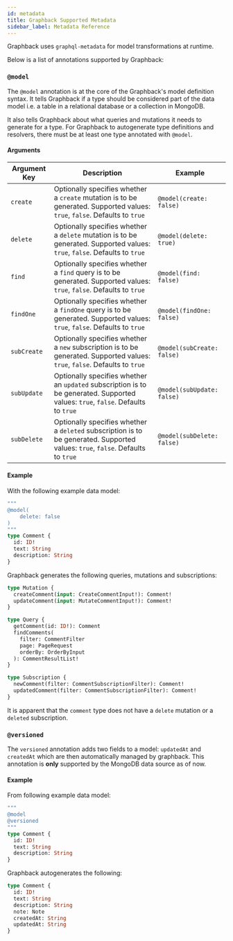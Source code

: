 ```yaml
---
id: metadata
title: Graphback Supported Metadata
sidebar_label: Metadata Reference
---
```


Graphback uses `graphql-metadata` for model transformations at runtime.
<!-- TODO: Why was metadata chosen over directives -->

Below is a list of annotations supported by Graphback:

### `@model`

The `@model` annotation is at the core of the Graphback's model definition syntax. It tells Graphback if a type should be considered part of the data model i.e. a table in a relational database or a collection in MongoDB.

It also tells Graphback about what queries and mutations it needs to generate for a type. For Graphback to autogenerate type definitions and resolvers, there must be at least one type annotated with `@model`.

#### Arguments

| Argument Key | Description | Example |
|-|-|-|
| `create` | Optionally specifies whether a `create` mutation is to be generated. Supported values: `true`, `false`. Defaults to `true` | `@model(create: false)` |
| `delete` | Optionally specifies whether a `delete` mutation is to be generated. Supported values: `true`, `false`. Defaults to `true` | `@model(delete: true)` |
| `find` | Optionally specifies whether a `find` query is to be generated. Supported values: `true`, `false`. Defaults to `true` | `@model(find: false)` |
| `findOne` | Optionally specifies whether a `findOne` query is to be generated. Supported values: `true`, `false`. Defaults to `true` | `@model(findOne: false)` |
| `subCreate` | Optionally specifies whether a `new` subscription is to be generated. Supported values: `true`, `false`. Defaults to `true` | `@model(subCreate: false)` |
| `subUpdate` | Optionally specifies whether an `updated` subscription is to be generated. Supported values: `true`, `false`. Defaults to `true` | `@model(subUpdate: false)` |
| `subDelete` | Optionally specifies whether a `deleted` subscription is to be generated. Supported values: `true`, `false`. Defaults to `true` | `@model(subDelete: false)` |

#### Example

With the following example data model:

```graphql
"""
@model(
    delete: false
)
"""
type Comment {
  id: ID!
  text: String
  description: String
}
```

Graphback generates the following queries, mutations and subscriptions:
```graphql
type Mutation {
  createComment(input: CreateCommentInput!): Comment!
  updateComment(input: MutateCommentInput!): Comment!
}

type Query {
  getComment(id: ID!): Comment
  findComments(
    filter: CommentFilter
    page: PageRequest
    orderBy: OrderByInput
  ): CommentResultList!
}

type Subscription {
  newComment(filter: CommentSubscriptionFilter): Comment!
  updatedComment(filter: CommentSubscriptionFilter): Comment!
}

```

It is apparent that the `comment` type does not have a `delete` mutation or a `deleted` subscription.

### `@versioned`

The `versioned` annotation adds two fields to a model: `updatedAt` and `createdAt` which are then automatically managed by graphback. This annotation is **only** supported by the MongoDB data source as of now.

#### Example

From following example data model:

```graphql
"""
@model
@versioned
"""
type Comment {
  id: ID!
  text: String
  description: String
}
```

Graphback autogenerates the following:

```graphql
type Comment {
  id: ID!
  text: String
  description: String
  note: Note
  createdAt: String
  updatedAt: String
}
```